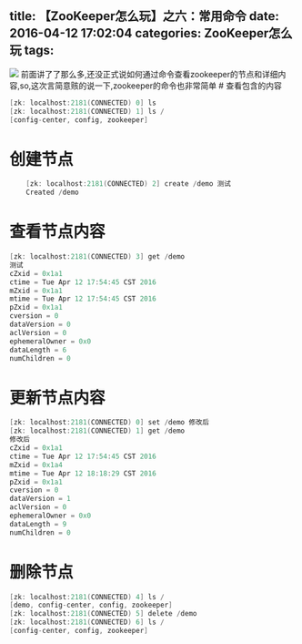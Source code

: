 title: 【ZooKeeper怎么玩】之六：常用命令
date: 2016-04-12 17:02:04
categories: ZooKeeper怎么玩
tags: 
---
<img src="/img/zk_cmd.jpg" class="img-topic" />
前面讲了了那么多,还没正式说如何通过命令查看zookeeper的节点和详细内容,so,这次言简意赅的说一下,zookeeper的命令也非常简单
<!--more-->
# 查看包含的内容

```java
[zk: localhost:2181(CONNECTED) 0] ls
[zk: localhost:2181(CONNECTED) 1] ls /
[config-center, config, zookeeper]
```

# 创建节点

```java
    [zk: localhost:2181(CONNECTED) 2] create /demo 测试
    Created /demo
```

# 查看节点内容

```java
[zk: localhost:2181(CONNECTED) 3] get /demo
测试
cZxid = 0x1a1
ctime = Tue Apr 12 17:54:45 CST 2016
mZxid = 0x1a1
mtime = Tue Apr 12 17:54:45 CST 2016
pZxid = 0x1a1
cversion = 0
dataVersion = 0
aclVersion = 0
ephemeralOwner = 0x0
dataLength = 6
numChildren = 0
```

# 更新节点内容

```java
[zk: localhost:2181(CONNECTED) 0] set /demo 修改后
[zk: localhost:2181(CONNECTED) 1] get /demo 
修改后
cZxid = 0x1a1
ctime = Tue Apr 12 17:54:45 CST 2016
mZxid = 0x1a4
mtime = Tue Apr 12 18:18:29 CST 2016
pZxid = 0x1a1
cversion = 0
dataVersion = 1
aclVersion = 0
ephemeralOwner = 0x0
dataLength = 9
numChildren = 0
```

# 删除节点

```java
[zk: localhost:2181(CONNECTED) 4] ls /     
[demo, config-center, config, zookeeper]
[zk: localhost:2181(CONNECTED) 5] delete /demo
[zk: localhost:2181(CONNECTED) 6] ls /        
[config-center, config, zookeeper]
```